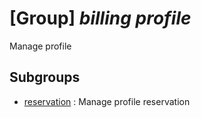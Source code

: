 # [Group] _billing profile_

Manage profile

## Subgroups

- [reservation](/Commands/billing/profile/reservation/readme.md)
: Manage profile reservation

